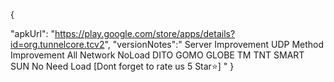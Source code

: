 {

"apkUrl": "https://play.google.com/store/apps/details?id=org.tunnelcore.tcv2",
"versionNotes":"
Server Improvement
UDP Method Improvement
All Network NoLoad
DITO GOMO GLOBE TM TNT SMART SUN No Need Load
[Dont forget to rate us 5 Star⭐]
"
}

